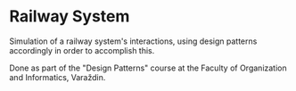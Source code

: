 # Railway System

Simulation of a railway system's interactions, using design patterns accordingly in order to accomplish this.

Done as part of the "Design Patterns" course at the Faculty of Organization and Informatics, Varaždin.
